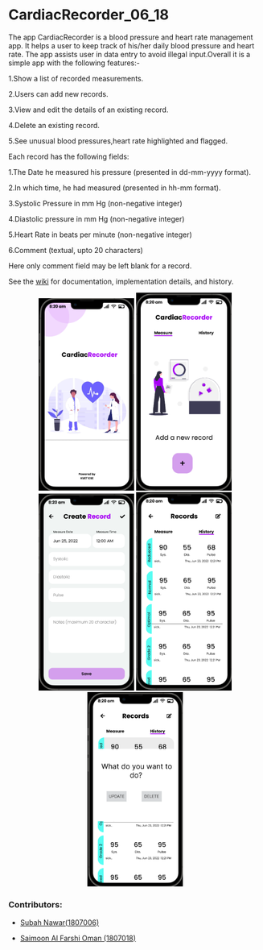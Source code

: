 # CardiacRecorder_06_18
The app CardiacRecorder is a blood pressure and heart rate management app. It helps a user to keep track of his/her daily blood pressure and heart rate. The app assists user in data entry to avoid illegal input.Overall it is a simple app with the following features:-

1.Show a list of recorded measurements.

2.Users can add new records.

3.View and edit the details of an existing record.

4.Delete an existing record.

5.See unusual blood pressures,heart rate highlighted and flagged.

Each record has the following fields:

1.The Date he measured his pressure (presented in dd-mm-yyyy format).

2.In which time, he had measured (presented in hh-mm format).

3.Systolic Pressure in mm Hg (non-negative integer)

4.Diastolic pressure in mm Hg (non-negative integer)

5.Heart Rate in beats per minute (non-negative integer)

6.Comment (textual, upto 20 characters)

Here only comment field may be left blank for a record.

See the [wiki](https://github.com/SubahNawarMahi/CardiacRecorder_06_18/wiki) for documentation, implementation details, and history.

<p align="center">
<img width="190" src="design/splashscreen.png" />
<img width="190" src="design/measure.png" />
<img width="190" src="design/createrecord.png" />
<img width="190" src="design/history.png" />
<img width="190" src="design/updatedelete.png" />
</p>

### Contributors:

  * [Subah Nawar(1807006)](https://github.com/SubahNawarMahi)

  * [Saimoon Al Farshi Oman (1807018)](https://github.com/saimoon-oman)

